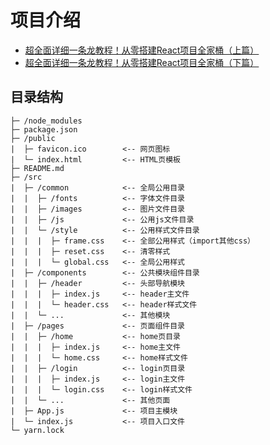 # 项目介绍

* [超全面详细一条龙教程！从零搭建React项目全家桶（上篇）](https://juejin.im/post/5e36b72ee51d45307546b29c)
* [超全面详细一条龙教程！从零搭建React项目全家桶（下篇）](https://juejin.im/post/5e379370f265da3e36457001)

## 目录结构

    ├─ /node_modules
    ├─ package.json
    ├─ /public
    |  ├─ favicon.ico        <-- 网页图标
    |  └─ index.html         <-- HTML页模板
    ├─ README.md
    ├─ /src
    |  ├─ /common            <-- 全局公用目录
    |  |  ├─ /fonts          <-- 字体文件目录
    |  |  ├─ /images         <-- 图片文件目录
    |  |  ├─ /js             <-- 公用js文件目录
    |  |  └─ /style          <-- 公用样式文件目录
    |  |  |  ├─ frame.css    <-- 全部公用样式（import其他css）
    |  |  |  ├─ reset.css    <-- 清零样式
    |  |  |  └─ global.css   <-- 全局公用样式
    |  ├─ /components        <-- 公共模块组件目录
    |  |  ├─ /header         <-- 头部导航模块
    |  |  |  ├─ index.js     <-- header主文件
    |  |  |  └─ header.css   <-- header样式文件
    |  |  └─ ...             <-- 其他模块
    |  ├─ /pages             <-- 页面组件目录
    |  |  ├─ /home           <-- home页目录
    |  |  |  ├─ index.js     <-- home主文件
    |  |  |  └─ home.css     <-- home样式文件
    |  |  ├─ /login          <-- login页目录
    |  |  |  ├─ index.js     <-- login主文件
    |  |  |  └─ login.css    <-- login样式文件
    |  |  └─ ...             <-- 其他页面
    |  ├─ App.js             <-- 项目主模块
    |  └─ index.js           <-- 项目入口文件
    └─ yarn.lock
